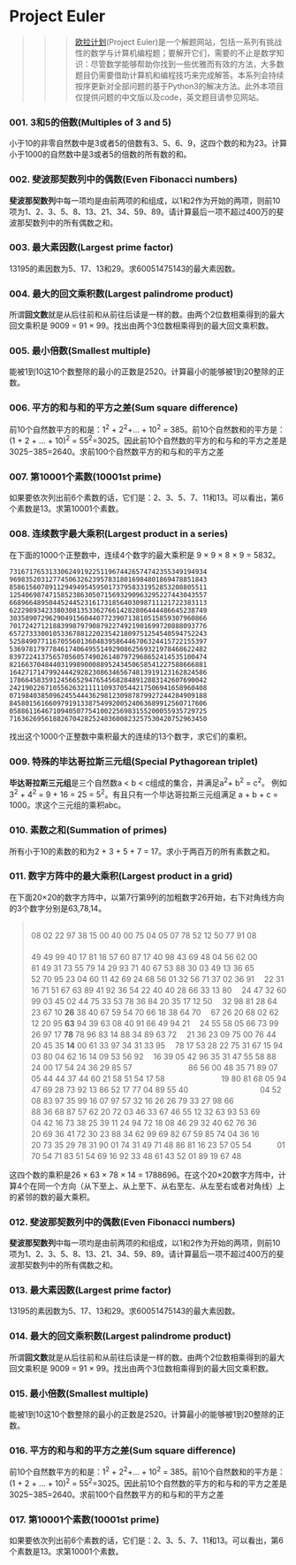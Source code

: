 # Project Euler
>>>[欧拉计划](https://projecteuler.net/archives)(Project Euler)是一个解题网站，包括一系列有挑战性的数学与计算机编程题；要解开它们，需要的不止是数学知识：尽管数学能够帮助你找到一些优雅而有效的方法，大多数题目仍需要借助计算机和编程技巧来完成解答。本系列会持续按序更新对全部问题的基于Python3的解决方法。此外本项目仅提供问题的中文版以及code，英文题目请参见网站。

### 001. 3和5的倍数(Multiples of 3 and 5)

小于10的非零自然数中是3或者5的倍数有3、5、6、9，这四个数的和为23。计算小于1000的自然数中是3或者5的倍数的所有数的和。

### 002. 斐波那契数列中的偶数(Even Fibonacci numbers)

**斐波那契数列**中每一项均是由前两项的和组成，以1和2作为开始的两项，则前10项为1、2、3、5、8、13、21、34、59、89。请计算最后一项不超过400万的斐波那契数列中的所有偶数之和。

### 003. 最大素因数(Largest prime factor)

13195的素因数为5、17、13和29。求60051475143的最大素因数。

### 004. 最大的回文乘积数(Largest palindrome product)

所谓**回文数**就是从后往前和从前往后读是一样的数。由两个2位数相乘得到的最大回文乘积是 9009 = 91 × 99。找出由两个3位数相乘得到的最大回文乘积数。

### 005. 最小倍数(Smallest multiple)

能被1到10这10个数整除的最小的正数是2520。计算最小的能够被1到20整除的正数。

### 006. 平方的和与和的平方之差(Sum square difference)

前10个自然数平方的和是：1<sup>2</sup> + 2<sup>2</sup>+… + 10<sup>2</sup> = 385。前10个自然数和的平方是：(1 + 2 + … + 10)<sup>2</sup> = 55<sup>2</sup>=3025。因此前10个自然数的平方的和与和的平方之差是 3025−385=2640。求前100个自然数平方的和与和的平方之差

### 007. 第10001个素数(10001st prime)

如果要依次列出前6个素数的话，它们是：2、3、5、7、11和13。可以看出，第6个素数是13。求第10001个素数。

### 008. 连续数字最大乘积(Largest product in a series)

在下面的1000个正整数中，连续4个数字的最大乘积是 9 × 9 × 8 × 9 = 5832。

```
73167176531330624919225119674426574742355349194934
96983520312774506326239578318016984801869478851843
85861560789112949495459501737958331952853208805511
12540698747158523863050715693290963295227443043557
66896648950445244523161731856403098711121722383113
62229893423380308135336276614282806444486645238749
30358907296290491560440772390713810515859307960866
70172427121883998797908792274921901699720888093776
65727333001053367881220235421809751254540594752243
52584907711670556013604839586446706324415722155397
53697817977846174064955149290862569321978468622482
83972241375657056057490261407972968652414535100474
82166370484403199890008895243450658541227588666881
16427171479924442928230863465674813919123162824586
17866458359124566529476545682848912883142607690042
24219022671055626321111109370544217506941658960408
07198403850962455444362981230987879927244284909188
84580156166097919133875499200524063689912560717606
05886116467109405077541002256983155200055935729725
71636269561882670428252483600823257530420752963450
```

找出这个1000个正整数中乘积最大的连续的13个数字，求它们的乘积。

### 009. 特殊的毕达哥拉斯三元组(Special Pythagorean triplet)

**毕达哥拉斯三元组**是三个自然数a < b < c组成的集合，并满足a<sup>2</sup>+ b<sup>2</sup> = c<sup>2</sup>。 例如3<sup>2</sup> + 4<sup>2</sup> = 9 + 16 = 25 = 5<sup>2</sup>。有且只有一个毕达哥拉斯三元组满足 a + b + c = 1000。求这个三元组的乘积abc。

### 010. 素数之和(Summation of primes)

所有小于10的素数的和为2 + 3 + 5 + 7 = 17。求小于两百万的所有素数之和。

### 011. 数字方阵中的最大乘积(Largest product in a grid)

在下面20×20的数字方阵中，以第7行第9列的加粗数字26开始，右下对角线方向的3个数字分别是63,78,14。

><br/>08 02 22 97 38 15 00 40 00 75 04 05 07 78 52 12 50 77 91 08</br>　　　　　　　　　　　　　　　　　　　　　　　　　　　　　　　　　　
>49 49 99 40 17 81 18 57 60 87 17 40 98 43 69 48 04 56 62 00　　　　　　　　　　　　　　　　　　　　　　　　　　　　　　　　　　　　　　　
>81 49 31 73 55 79 14 29 93 71 40 67 53 88 30 03 49 13 36 65　　　　　　　　　　　　　　　　　　　　　　　　　　　　　　　　　　　　　　　
>52 70 95 23 04 60 11 42 69 24 68 56 01 32 56 71 37 02 36 91　
>22 31 16 71 51 67 63 89 41 92 36 54 22 40 40 28 66 33 13 80　
>24 47 32 60 99 03 45 02 44 75 33 53 78 36 84 20 35 17 12 50　
>32 98 81 28 64 23 67 10 **26** 38 40 67 59 54 70 66 18 38 64 70　
>67 26 20 68 02 62 12 20 95 **63** 94 39 63 08 40 91 66 49 94 21　
>24 55 58 05 66 73 99 26 97 17 **78** 78 96 83 14 88 34 89 63 72　
>21 36 23 09 75 00 76 44 20 45 35 **14** 00 61 33 97 34 31 33 95　
>78 17 53 28 22 75 31 67 15 94 03 80 04 62 16 14 09 53 56 92　
>16 39 05 42 96 35 31 47 55 58 88 24 00 17 54 24 36 29 85 57　　　　　　　
>86 56 00 48 35 71 89 07 05 44 44 37 44 60 21 58 51 54 17 58　　　　　　　
>19 80 81 68 05 94 47 69 28 73 92 13 86 52 17 77 04 89 55 40　　　　　　　　　
>04 52 08 83 97 35 99 16 07 97 57 32 16 26 26 79 33 27 98 66　　　　　　　　　
>88 36 68 87 57 62 20 72 03 46 33 67 46 55 12 32 63 93 53 69　　　　　　
>04 42 16 73 38 25 39 11 24 94 72 18 08 46 29 32 40 62 76 36　　　
>20 69 36 41 72 30 23 88 34 62 99 69 82 67 59 85 74 04 36 16　　　
>20 73 35 29 78 31 90 01 74 31 49 71 48 86 81 16 23 57 05 54　　　
>01 70 54 71 83 51 54 69 16 92 33 48 61 43 52 01 89 19 67 48　　


这四个数的乘积是26 × 63 × 78 × 14 = 1788696。在这个20×20数字方阵中，计算4个在同一个方向（从下至上、从上至下、从右至左、从左至右或者对角线）上的紧邻的数的最大乘积。


### 012. 斐波那契数列中的偶数(Even Fibonacci numbers)

**斐波那契数列**中每一项均是由前两项的和组成，以1和2作为开始的两项，则前10项为1、2、3、5、8、13、21、34、59、89。请计算最后一项不超过400万的斐波那契数列中的所有偶数之和。

### 013. 最大素因数(Largest prime factor)

13195的素因数为5、17、13和29。求60051475143的最大素因数。

### 014. 最大的回文乘积数(Largest palindrome product)

所谓**回文数**就是从后往前和从前往后读是一样的数。由两个2位数相乘得到的最大回文乘积是 9009 = 91 × 99。找出由两个3位数相乘得到的最大回文乘积数。

### 015. 最小倍数(Smallest multiple)

能被1到10这10个数整除的最小的正数是2520。计算最小的能够被1到20整除的正数。

### 016. 平方的和与和的平方之差(Sum square difference)

前10个自然数平方的和是：1<sup>2</sup> + 2<sup>2</sup>+… + 10<sup>2</sup> = 385。前10个自然数和的平方是：(1 + 2 + … + 10)<sup>2</sup> = 55<sup>2</sup>=3025。因此前10个自然数的平方的和与和的平方之差是 3025−385=2640。求前100个自然数平方的和与和的平方之差

### 017. 第10001个素数(10001st prime)

如果要依次列出前6个素数的话，它们是：2、3、5、7、11和13。可以看出，第6个素数是13。求第10001个素数。










